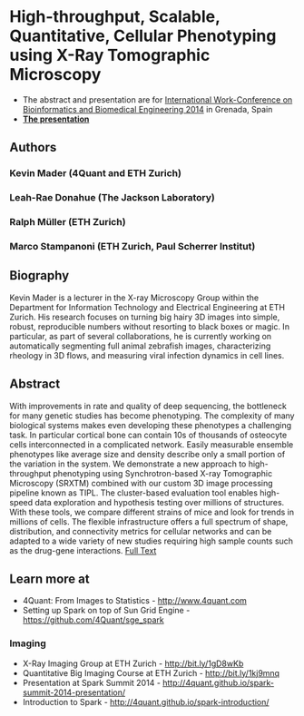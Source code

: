 # High-throughput, Scalable, Quantitative, Cellular Phenotyping using X-Ray Tomographic Microscopy
- The abstract and presentation are for [International Work-Conference on Bioinformatics and Biomedical Engineering 2014](http://iwbbio.ugr.es/) in Grenada, Spain
- __[The presentation](https://rawgit.com/4Quant/IWBBIO2014/master/iwbbioPresentation.html)__

## Authors
### Kevin Mader (4Quant and ETH Zurich)
### Leah-Rae Donahue (The Jackson Laboratory)
### Ralph Müller (ETH Zurich)
### Marco Stampanoni (ETH Zurich, Paul Scherrer Institut)

## Biography
Kevin Mader is a lecturer in the X-ray Microscopy Group within the Department for Information Technology and Electrical Engineering at ETH Zurich. His research focuses on turning big hairy 3D images into simple, robust, reproducible numbers without resorting to black boxes or magic. In particular, as part of several collaborations, he is currently working on automatically segmenting full animal zebrafish images, characterizing rheology in 3D flows, and measuring viral infection dynamics in cell lines.

## Abstract 
With improvements in rate and quality of deep sequencing, the bottleneck for many genetic studies has become phenotyping. The complexity of many biological systems makes even developing these phenotypes a challenging task. In particular cortical bone can contain 10s of thousands of osteocyte cells interconnected in a complicated network. Easily measurable ensemble phenotypes like average size and density describe only a small portion of the variation in the system. We demonstrate a new approach to high-throughput phenotyping using Synchrotron-based X-ray Tomographic Microscopy (SRXTM) combined with our custom 3D image processing pipeline known as TIPL. The cluster-based evaluation tool enables high-speed data exploration and hypothesis testing over millions of structures. With these tools, we compare different strains of mice and look for trends in millions of cells. The flexible infrastructure offers a full spectrum of shape, distribution, and connectivity metrics for cellular networks and can be adapted to a wide variety of new studies requiring high sample counts such as the drug-gene interactions. [Full Text](https://github.com/4Quant/IWBBIO2014/blob/master/lwbbbioAbs.pdf?raw=true)

## Learn more at 
- 4Quant: From Images to Statistics - http://www.4quant.com
- Setting up Spark on top of Sun Grid Engine - https://github.com/4Quant/sge_spark

### Imaging
- X-Ray Imaging Group at ETH Zurich - http://bit.ly/1gD8wKb
- Quantitative Big Imaging Course at ETH Zurich - http://bit.ly/1kj9mnq
- Presentation at Spark Summit 2014 - http://4quant.github.io/spark-summit-2014-presentation/
- Introduction to Spark - http://4quant.github.io/spark-introduction/
